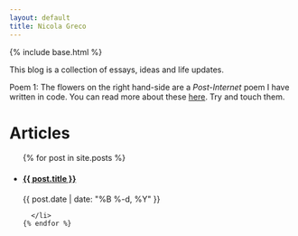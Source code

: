 ```yaml
---
layout: default
title: Nicola Greco
---
```

  {% include base.html %}
  <p>This blog is a collection of essays, ideas and life updates.</p>

  <p class="flowers hideOnSmall"><span class="sidenote">Poem 1: The flowers on the right hand-side are a <em>Post-Internet</em> poem I have written in code. You can read more about these <a href="https://github.com/nicola/flowers-poem">here</a>. Try and touch them.</span></p>

  <h1 class="content-listing-header sans">Articles</h1>
  <ul class="content">
    {% for post in site.posts %}
      <li class="listing">
        <a href="{{base }}{{ post.url }}"><h4 class="contrast">{{ post.title }}</h4></a>
        <span class="smaller">{{ post.date | date: "%B %-d, %Y" }}</span>  <br/>
    
      </li>
    {% endfor %}
  </ul>
